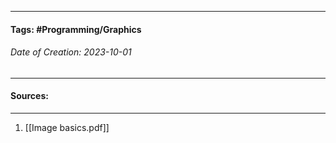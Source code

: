 __________________________________________________________________________
#### **Tags:** #Programming/Graphics 
###### *Date of Creation: 2023-10-01*
__________________________________________________________________________


#### Sources:
__________________________________________________________________________
1. [[Image basics.pdf]]